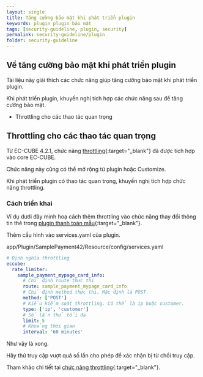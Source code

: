 ```yaml
---
layout: single
title: Tăng cường bảo mật khi phát triển plugin
keywords: plugin plugin bảo mật
tags: [security-guideline, plugin, security]
permalink: security-guideline/plugin
folder: security-guideline
---
```


## Về tăng cường bảo mật khi phát triển plugin

Tài liệu này giải thích các chức năng giúp tăng cường bảo mật khi phát triển plugin.

Khi phát triển plugin, khuyến nghị tích hợp các chức năng sau để tăng cường bảo mật.

- Throttling cho các thao tác quan trọng

## Throttling cho các thao tác quan trọng

Từ EC-CUBE 4.2.1, chức năng [throttling](https://thanpd-kaopiz.github.io/doc4-ec-cube-vn/customize_throttling){:target="_blank"} đã được tích hợp vào core EC-CUBE.

Chức năng này cũng có thể mở rộng từ plugin hoặc Customize.

Khi phát triển plugin có thao tác quan trọng, khuyến nghị tích hợp chức năng throttling.

### Cách triển khai

Ví dụ dưới đây minh hoạ cách thêm throttling vào chức năng thay đổi thông tin thẻ trong [plugin thanh toán mẫu](https://github.com/EC-CUBE/sample-payment-plugin){:target="_blank"}.

Thêm cấu hình vào services.yaml của plugin.

app/Plugin/SamplePayment42/Resource/config/services.yaml

```yaml
# Định nghĩa throttling
eccube:
  rate_limiter:
    sample_payment_mypage_card_info:
      # Chỉ định route thực thi
      route: sample_payment_mypage_card_info
      # Chỉ định method thực thi. Mặc định là POST.
      method: ['POST']
      # Kiểu kiểm soát throttling. Có thể là ip hoặc customer.
      type: ['ip', 'customer']
      # Số lần thử tối đa
      limit: 5
      # Khoảng thời gian
      interval: '60 minutes'
```

Như vậy là xong.

Hãy thử truy cập vượt quá số lần cho phép để xác nhận bị từ chối truy cập.

Tham khảo chi tiết tại [chức năng throttling](https://thanpd-kaopiz.github.io/doc4-ec-cube-vn/customize_throttling){:target="_blank"}.


